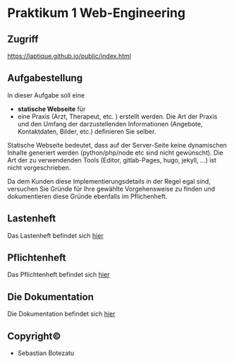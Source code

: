 # Praktikum 1 Web-Engineering

## Zugriff

https://laptique.github.io/public/index.html

## Aufgabestellung

In dieser Aufgabe soll eine 
- **statische Webseite** für
- eine Praxis (Arzt, Therapeut, etc. )
erstellt werden. Die Art der Praxis und den Umfang der darzustellenden Informationen (Angebote, Kontaktdaten, Bilder, etc.) definieren Sie selber. 

Statische Webseite bedeutet, dass auf der Server-Seite keine dynamischen Inhalte generiert werden (python/php/node etc sind nicht gewünscht).
Die Art der zu verwendenden Tools (Editor, gitlab-Pages, hugo, jekyll, ...) ist nicht vorgeschrieben.


Da dem Kunden diese Implementierungsdetails in der Regel egal sind, versuchen Sie Gründe für Ihre gewählte Vorgehensweise zu finden und dokumentieren  diese Gründe ebenfalls im Pflichenheft. 

## Lastenheft

Das Lastenheft befindet sich [hier](./LASTENHEFT.md)

## Pflichtenheft

Das Pflichtenheft befindet sich [hier](./PFLICHTENHEFT.md)

## Die Dokumentation

Die Dokumentation befindet sich [hier](./Dokumentation/DOKUMENTATION.md)

## Copyright©  

- Sebastian Botezatu

